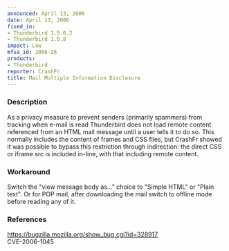 ```yaml
---
announced: April 13, 2006
date: April 13, 2006
fixed_in:
- Thunderbird 1.5.0.2
- Thunderbird 1.0.8
impact: Low
mfsa_id: 2006-26
products:
- Thunderbird
reporter: CrashFr
title: Mail Multiple Information Disclosure
---
```


<h3>Description</h3>

<p>As a privacy measure to prevent senders (primarily spammers)
from tracking when e-mail is read Thunderbird does not load
remote content referenced from an HTML mail message until a
user tells it to do so. This normally includes the content of
frames and CSS files, but CrashFr showed it was possible to
bypass this restriction through indirection: the direct
CSS or iframe src is included in-line, with that including
remote content.</p>

<h3>Workaround</h3>

<p>Switch the "view message body as..." choice to "Simple HTML" or
"Plain text". Or for POP mail, after downloading the mail
switch to offline mode before reading any of it.</p>

<h3>References</h3>

<p><a href="https://bugzilla.mozilla.org/show_bug.cgi?id=328917">
https://bugzilla.mozilla.org/show_bug.cgi?id=328917</a><br/>
CVE-2006-1045</p>



